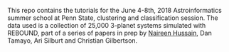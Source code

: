 This repo contains the tutorials for the June 4-8th, 2018 Astroinformatics summer school at Penn State, clustering and classification session. The data used is a collection of 25,000 3-planet systems simulated with REBOUND, part of a series of papers in prep by [Naireen Hussain](https://github.com/Naireen), Dan Tamayo, Ari Silburt and Christian Gilbertson. 

